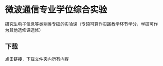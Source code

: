 # 微波通信专业学位综合实验

研究生电子信息等类别类专硕的实验课（专硕可算作实践教学环节学分，学硕可作为其他选修课选修）

## 下载

[点击链接，下载文件夹内所有内容](https://xovee.github.io/gitzip/?https://github.com/Xovee/uestc-course/tree/main/课程目录/微波通信专业学位综合实验)